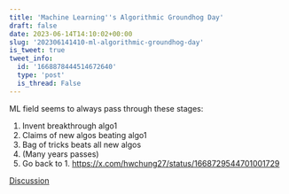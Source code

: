 ```yaml
---
title: 'Machine Learning''s Algorithmic Groundhog Day'
draft: false
date: 2023-06-14T14:10:02+00:00
slug: '202306141410-ml-algorithmic-groundhog-day'
is_tweet: true
tweet_info:
  id: '1668878444514672640'
  type: 'post'
  is_thread: False
---
```




ML field  seems to always pass through these stages:

1. Invent breakthrough algo1
2. Claims of new algos beating algo1
3. Bag of tricks beats all new algos
3. (Many years passes)
4. Go back to 1. <https://x.com/hwchung27/status/1668729544701001729>

[Discussion](https://x.com/sytelus/status/1668878444514672640)
